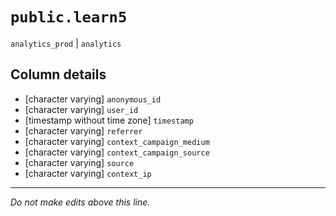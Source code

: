 # `public.learn5`
`analytics_prod` | `analytics`

## Column details
* [character varying] `anonymous_id`
* [character varying] `user_id`
* [timestamp without time zone] `timestamp`
* [character varying] `referrer`
* [character varying] `context_campaign_medium`
* [character varying] `context_campaign_source`
* [character varying] `source`
* [character varying] `context_ip`

-------------------------------------------------------------------------------
*Do not make edits above this line.*
